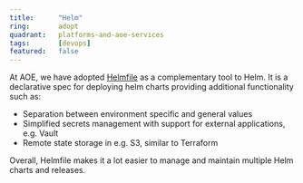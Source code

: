 ```yaml
---
title:      "Helm"
ring:       adopt
quadrant:   platforms-and-aoe-services
tags:       [devops]
featured:   false
---
```


At AOE, we have adopted [Helmfile](https://github.com/helmfile/helmfile) as a complementary tool to Helm. It is
a declarative spec for deploying helm charts providing additional functionality such as:

- Separation between environment specific and general values
- Simplified secrets management with support for external applications, e.g. Vault
- Remote state storage in e.g. S3, similar to Terraform

Overall, Helmfile makes it a lot easier to manage and maintain multiple Helm charts and releases.
